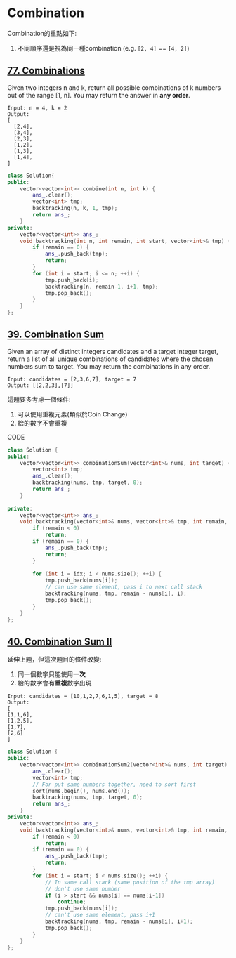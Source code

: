# Combination

Combination的重點如下:
1. 不同順序還是視為同一種combination (e.g. `[2, 4]` == `[4, 2]`)

## [77. Combinations](https://leetcode.com/problems/combinations/)
Given two integers n and k, return all possible combinations of k numbers out of the range [1, n]. You may return the answer in **any order**.

```
Input: n = 4, k = 2
Output:
[
  [2,4],
  [3,4],
  [2,3],
  [1,2],
  [1,3],
  [1,4],
]
```

```cpp
class Solution{
public:
    vector<vector<int>> combine(int n, int k) {
        ans_.clear();
        vector<int> tmp;
        backtracking(n, k, 1, tmp);
        return ans_;
    }
private:
    vector<vector<int>> ans_;
    void backtracking(int n, int remain, int start, vector<int>& tmp) {
        if (remain == 0) {
            ans_.push_back(tmp);
            return;
        }
        for (int i = start; i <= n; ++i) {
            tmp.push_back(i);
            backtracking(n, remain-1, i+1, tmp);
            tmp.pop_back();
        }
    }
};
```

## [39. Combination Sum](https://leetcode.com/problems/combination-sum/)
Given an array of distinct integers candidates and a target integer target, return a list of all unique combinations of candidates where the chosen numbers sum to target. You may return the combinations in any order.

```
Input: candidates = [2,3,6,7], target = 7
Output: [[2,2,3],[7]]
```

這題要多考慮一個條件:
1. 可以使用重複元素(類似於Coin Change)
2. 給的數字不會重複

CODE
```cpp
class Solution {
public:
    vector<vector<int>> combinationSum(vector<int>& nums, int target) {
        vector<int> tmp;
        ans_.clear();
        backtracking(nums, tmp, target, 0);
        return ans_;
    }
    
private:
    vector<vector<int>> ans_;
    void backtracking(vector<int>& nums, vector<int>& tmp, int remain, int idx) {
        if (remain < 0)
            return;
        if (remain == 0) {
            ans_.push_back(tmp);
            return;
        }
        
        for (int i = idx; i < nums.size(); ++i) {
            tmp.push_back(nums[i]);
            // can use same element, pass i to next call stack
            backtracking(nums, tmp, remain - nums[i], i);
            tmp.pop_back();
        }
    }
};
```

## [40. Combination Sum II](https://leetcode.com/problems/combination-sum-ii/)
延伸上題，但這次題目的條件改變:
1. 同一個數字只能使用**一次**
2. 給的數字會**有重複**數字出現

```
Input: candidates = [10,1,2,7,6,1,5], target = 8
Output: 
[
[1,1,6],
[1,2,5],
[1,7],
[2,6]
]
```

```cpp
class Solution {
public:
    vector<vector<int>> combinationSum2(vector<int>& nums, int target) {
        ans_.clear();
        vector<int> tmp;
        // For put same numbers together, need to sort first
        sort(nums.begin(), nums.end());
        backtracking(nums, tmp, target, 0);
        return ans_;
    }
private:
    vector<vector<int>> ans_;
    void backtracking(vector<int>& nums, vector<int>& tmp, int remain, int start) {
        if (remain < 0)
            return;
        if (remain == 0) {
            ans_.push_back(tmp);
            return;
        }
        for (int i = start; i < nums.size(); ++i) {
            // In same call stack (same position of the tmp array)
            // don't use same number
            if (i > start && nums[i] == nums[i-1])
                continue;
            tmp.push_back(nums[i]);
            // can't use same element, pass i+1
            backtracking(nums, tmp, remain - nums[i], i+1);
            tmp.pop_back();
        }
    }
};
```